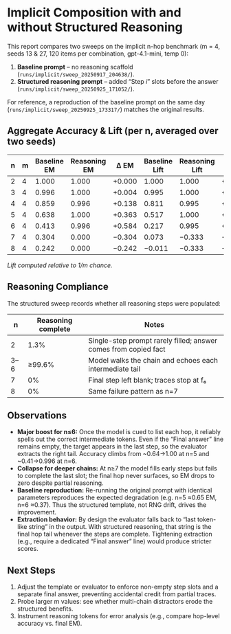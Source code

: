 # Implicit Composition with and without Structured Reasoning

This report compares two sweeps on the implicit n-hop benchmark (m = 4, seeds 13 & 27, 120 items per combination, gpt-4.1-mini, temp 0):

1. **Baseline prompt** – no reasoning scaffold (`runs/implicit/sweep_20250917_204638/`).
2. **Structured reasoning prompt** – added “Step _i_” slots before the answer (`runs/implicit/sweep_20250925_171052/`).

For reference, a reproduction of the baseline prompt on the same day (`runs/implicit/sweep_20250925_173317/`) matches the original results.

## Aggregate Accuracy & Lift (per n, averaged over two seeds)

| n | m | Baseline EM | Reasoning EM | Δ EM | Baseline Lift | Reasoning Lift | Δ Lift |
|---|---|-------------|--------------|------|---------------|----------------|--------|
| 2 | 4 | 1.000 | 1.000 | +0.000 | 1.000 | 1.000 | +0.000 |
| 3 | 4 | 0.996 | 1.000 | +0.004 | 0.995 | 1.000 | +0.005 |
| 4 | 4 | 0.859 | 0.996 | +0.138 | 0.811 | 0.995 | +0.184 |
| 5 | 4 | 0.638 | 1.000 | +0.363 | 0.517 | 1.000 | +0.483 |
| 6 | 4 | 0.413 | 0.996 | +0.584 | 0.217 | 0.995 | +0.778 |
| 7 | 4 | 0.304 | 0.000 | −0.304 | 0.073 | −0.333 | −0.406 |
| 8 | 4 | 0.242 | 0.000 | −0.242 | −0.011 | −0.333 | −0.323 |

*Lift computed relative to 1/m chance.*

## Reasoning Compliance

The structured sweep records whether all reasoning steps were populated:

| n | Reasoning complete | Notes |
|---|--------------------|-------|
| 2 | 1.3% | Single-step prompt rarely filled; answer comes from copied fact |
| 3–6 | ≥99.6% | Model walks the chain and echoes each intermediate tail |
| 7 | 0% | Final step left blank; traces stop at f₆ |
| 8 | 0% | Same failure pattern as n=7 |

## Observations

- **Major boost for n≤6:** Once the model is cued to list each hop, it reliably spells out the correct intermediate tokens. Even if the “Final answer” line remains empty, the target appears in the last step, so the evaluator extracts the right tail. Accuracy climbs from ~0.64→1.00 at n=5 and ~0.41→0.996 at n=6.
- **Collapse for deeper chains:** At n≥7 the model fills early steps but fails to complete the last slot; the final hop never surfaces, so EM drops to zero despite partial reasoning.
- **Baseline reproduction:** Re-running the original prompt with identical parameters reproduces the expected degradation (e.g. n=5 ≈0.65 EM, n=6 ≈0.37). Thus the structured template, not RNG drift, drives the improvement.
- **Extraction behavior:** By design the evaluator falls back to “last token-like string” in the output. With structured reasoning, that string is the final hop tail whenever the steps are complete. Tightening extraction (e.g., require a dedicated “Final answer” line) would produce stricter scores.

## Next Steps

1. Adjust the template or evaluator to enforce non-empty step slots and a separate final answer, preventing accidental credit from partial traces.
2. Probe larger m values: see whether multi-chain distractors erode the structured benefits.
3. Instrument reasoning tokens for error analysis (e.g., compare hop-level accuracy vs. final EM).
